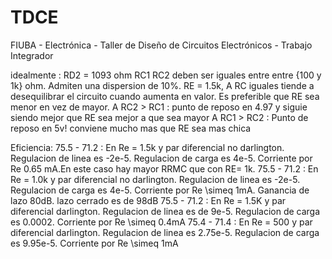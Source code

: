 # TDCE
FIUBA - Electrónica - Taller de Diseño de Circuitos Electrónicos - Trabajo Integrador

idealmente : RD2 = 1093 ohm RC1 RC2 deben ser iguales entre entre {100 y 1k} ohm. Admiten una dispersion de 10%. RE = 1.5k, A RC iguales tiende a desequilibrar el circuito cuando aumenta en valor. Es preferible que RE sea menor en vez de mayor. A RC2 > RC1 : punto de reposo en 4.97 y siguie siendo mejor que RE sea mejor a que sea mayor A RC1 > RC2 : Punto de reposo en 5v! conviene mucho mas que RE sea mas chica

Eficiencia:
  75.5 - 71.2 : En Re = 1.5k y par diferencial no darlington. Regulacion de linea es -2e-5. Regulacion de carga es 4e-5. Corriente por Re 0.65 mA.En este caso hay mayor RRMC que con RE= 1k.
  75.5 - 71.2 : En Re = 1.0k y par diferencial no darlington. Regulacion de linea es -2e-5. Regulacion de carga es 4e-5. Corriente por Re \simeq 1mA. Ganancia de lazo 80dB. lazo cerrado es de 98dB
  75.5 - 71.2 : En Re = 1.5K y par diferencial darlington. Regulacion de linea es de 9e-5. Regulacion de carga es 0.0002. Corriente por Re \simeq 0.4mA
  75.4 - 71.4 : En Re = 500 y par diferencial darlington. Regulacion de linea es 2.75e-5. Regulacion de carga es 9.95e-5. Corriente por Re \simeq 1mA
  
  

